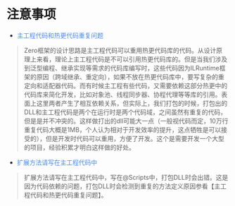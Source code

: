 # 注意事项

- <font color=#488AF3>主工程代码和热更代码重复问题</font>

> Zero框架的设计思路是主工程代码可以重用热更代码库的代码。从设计原理上来看，理论上主工程代码是不可以引用热更代码库的。但是当我们涉及到泛型编程、继承实现等需求的代码库编写时，这些代码因为ILRuntime框架的原因（跨域继承、重定向），如果不放在热更代码库中，要写复杂的重定向和适配器代码。而有时候主工程有些代码，又需要依赖这部分热更中的代码库来简化开发，比如对象池、线程同步器、协程代理等等库的引用。表面上这里两者产生了相互依赖关系，但实际上，我们打包的时候，打包出的DLL和主工程代码是两个在运行时是两个代码域，之间虽然有重复的代码，但是是并不冲突的。这样做打出的dll可能大一点（一般视代码而定，10万行重复代码大概是1MB，个人认为相对于开发效率的提升，这点牺牲是可以接受的），但是开发时代码可以重用，方便了开发。这个是需要开发一个大型的项目，经验积累才明白这样做的好处。

- <font color=#488AF3>扩展方法请写在主工程代码中</font>

> 扩展方法请写在主工程代码中，写在@Scripts中，打包DLL时会出错。这是因为代码依赖的问题，打包DLL时会检测到重复的方法定义原因参看【主工程代码和热更代码重复问题】。

